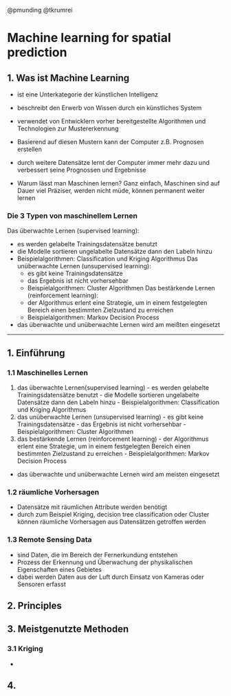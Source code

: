 @pmunding @tkrumrei

# Machine learning for spatial prediction
## 1. Was ist Machine Learning
  - ist eine Unterkategorie der künstlichen Intelligenz
  - beschreibt den Erwerb von Wissen durch ein künstliches System
  - verwendet von Entwicklern vorher bereitgestellte Algorithmen und Technologien zur Mustererkennung
  - Basierend auf diesen Mustern kann der Computer z.B. Prognosen erstellen
  - durch weitere Datensätze lernt der Computer immer mehr dazu und verbessert seine Prognossen und Ergebnisse

  - Warum lässt man Maschinen lernen? Ganz einfach, Maschinen sind auf Dauer viel Präziser, werden nicht müde, können permanent weiter lernen

### Die 3 Typen von maschinellem Lernen
Das überwachte Lernen (supervised learning):
  - es werden gelabelte Trainingsdatensätze benutzt
  - die Modelle sortieren ungelabelte Datensätze dann den Labeln hinzu
  - Beispielalgorithmen: Classification und Kriging Algorithmus
Das unüberwachte Lernen (unsupervised learning):
    - es gibt keine Trainingsdatensätze
    - das Ergebnis ist nicht vorhersehbar
    - Beispielalgorithmen: Cluster Algorithmen
Das bestärkende Lernen (reinforcement learning):
    - der Algorithmus erlent eine Strategie, um in einem festgelegten Bereich einen bestimmten Zielzustand zu erreichen
    - Beispielalgorithmen: Markov Decision Process
  - das überwachte und unüberwachte Lernen wird am meißten eingesetzt


---------------------------------------------------------------------------------------------
## 1. Einführung 
### 1.1 Maschinelles Lernen
  1. das überwachte Lernen(supervised learning)
    - es werden gelabelte Trainingsdatensätze benutzt
    - die Modelle sortieren ungelabelte Datensätze dann den Labeln hinzu 
    - Beispielalgorithmen: Classification und Kriging Algorithmus
  2. das unüberwachte Lernen (unsupervised learning)
    - es gibt keine Trainingsdatensätze
    - das Ergebnis ist nicht vorhersehbar
    - Beispielalgorithmen: Cluster Algorithmen
  4. das bestärkende Lernen (reinforcement learning)
    - der Algorithmus erlent eine Strategie, um in einem festgelegten Bereich einen bestimmten Zielzustand zu erreichen
    - Beispielalgorithmen: Markov Decision Process
  - das überwachte und unüberwachte Lernen wird am meisten eingesetzt
### 1.2 räumliche Vorhersagen 
  - Datensätze mit räumlichen Attribute werden benötigt
  - durch zum Beispiel Kriging, decision tree classification oder Cluster können räumliche Vorhersagen aus Datensätzen getroffen werden
### 1.3 Remote Sensing Data
  - sind Daten, die im Bereich der Fernerkundung entstehen
  - Prozess der Erkennung und Überwachung der physikalischen Eigenschaften eines Gebietes
  - dabei werden Daten aus der Luft durch Einsatz von Kameras oder Sensoren erfasst
## 2. Principles
## 3. Meistgenutzte Methoden
### 3.1 Kriging
  -
## 4. 

